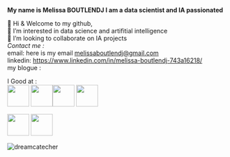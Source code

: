 
**My name is Melissa BOUTLENDJ I am a data scientist and IA passionated**

 👋 Hi & Welcome to my github, <br />
 👀 I’m interested in data science and artifitial intelligence  <br />
 💞️ I’m looking to collaborate on IA projects <br />
 *Contact me :*   <br />
 email: here is my email melissaboutlendj@gmail.com  <br />
 linkedin: https://www.linkedin.com/in/melissa-boutlendj-743a16218/ <br />
 my blogue :  <br />

I Good at : <br />
<a href="#"><img src="https://github.com/onemarc/tech-icons/blob/main/icons/html.svg" width="50"></a>  <a href="#"><img src="https://github.com/onemarc/tech-icons/blob/main/icons/css.svg" width="50"></a><a href="#"><img src="https://github.com/onemarc/tech-icons/blob/main/icons/javascript.svg" width="50"></a> <a href="#"><img src="https://github.com/onemarc/tech-icons/blob/main/icons/php.svg" width="50"></a>

<a href="#"><img src="https://github.com/onemarc/tech-icons/blob/main/icons/javascript.svg" width="50"></a> <a href="#"><img src="https://github.com/onemarc/tech-icons/blob/main/icons/php.svg" width="50"></a>

![dreamcatecher](https://github.com/melissamelissa20032003/CERICompiler/assets/109720240/fb19429f-e08f-40e0-a304-a5f22dd60787)
<!---
melissamelissa20032003/melissamelissa20032003 is a ✨ special ✨ repository because its `README.md` (this file) appears on your GitHub profile.
You can click the Preview link to take a look at your changes.
--->

